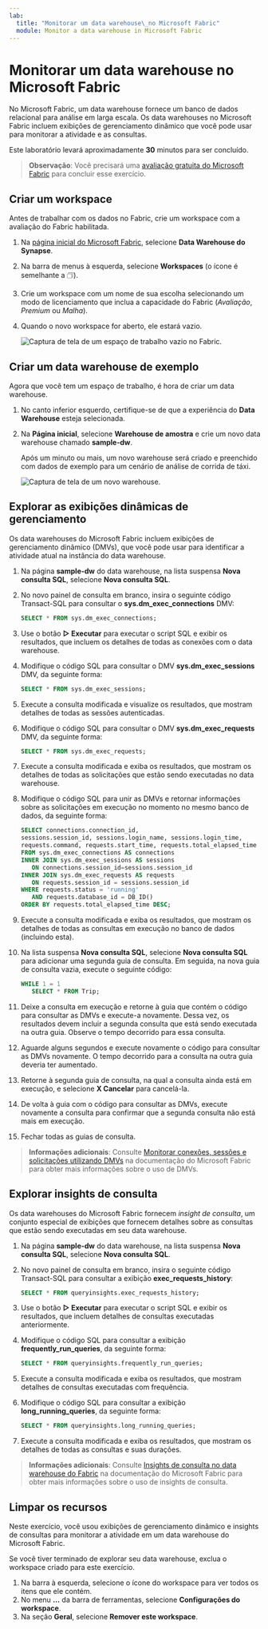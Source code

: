 ```yaml
---
lab:
  title: "Monitorar um data warehouse\_no Microsoft Fabric"
  module: Monitor a data warehouse in Microsoft Fabric
---
```


# Monitorar um data warehouse no Microsoft Fabric

No Microsoft Fabric, um data warehouse fornece um banco de dados relacional para análise em larga escala. Os data warehouses no Microsoft Fabric incluem exibições de gerenciamento dinâmico que você pode usar para monitorar a atividade e as consultas.

Este laboratório levará aproximadamente **30** minutos para ser concluído.

> **Observação**: Você precisará uma [avaliação gratuita do Microsoft Fabric](https://learn.microsoft.com/fabric/get-started/fabric-trial) para concluir esse exercício.

## Criar um workspace

Antes de trabalhar com os dados no Fabric, crie um workspace com a avaliação do Fabric habilitada.

1. Na [página inicial do Microsoft Fabric](https://app.fabric.microsoft.com), selecione **Data Warehouse do Synapse**.
1. Na barra de menus à esquerda, selecione **Workspaces** (o ícone é semelhante a &#128455;).
1. Crie um workspace com um nome de sua escolha selecionando um modo de licenciamento que inclua a capacidade do Fabric (*Avaliação*, *Premium* ou *Malha*).
1. Quando o novo workspace for aberto, ele estará vazio.

    ![Captura de tela de um espaço de trabalho vazio no Fabric.](./Images/new-workspace.png)

## Criar um data warehouse de exemplo

Agora que você tem um espaço de trabalho, é hora de criar um data warehouse.

1. No canto inferior esquerdo, certifique-se de que a experiência do **Data Warehouse** esteja selecionada.
1. Na **Página inicial**, selecione **Warehouse de amostra** e crie um novo data warehouse chamado **sample-dw**.

    Após um minuto ou mais, um novo warehouse será criado e preenchido com dados de exemplo para um cenário de análise de corrida de táxi.

    ![Captura de tela de um novo warehouse.](./Images/sample-data-warehouse.png)

## Explorar as exibições dinâmicas de gerenciamento

Os data warehouses do Microsoft Fabric incluem exibições de gerenciamento dinâmico (DMVs), que você pode usar para identificar a atividade atual na instância do data warehouse.

1. Na página **sample-dw** do data warehouse, na lista suspensa **Nova consulta SQL**, selecione **Nova consulta SQL**.
1. No novo painel de consulta em branco, insira o seguinte código Transact-SQL para consultar o **sys.dm_exec_connections** DMV:

    ```sql
   SELECT * FROM sys.dm_exec_connections;
    ```

1. Use o botão **&#9655; Executar** para executar o script SQL e exibir os resultados, que incluem os detalhes de todas as conexões com o data warehouse.
1. Modifique o código SQL para consultar o DMV **sys.dm_exec_sessions** DMV, da seguinte forma:

    ```sql
   SELECT * FROM sys.dm_exec_sessions;
    ```

1. Execute a consulta modificada e visualize os resultados, que mostram detalhes de todas as sessões autenticadas.
1. Modifique o código SQL para consultar o DMV **sys.dm_exec_requests** DMV, da seguinte forma:

    ```sql
   SELECT * FROM sys.dm_exec_requests;
    ```

1. Execute a consulta modificada e exiba os resultados, que mostram os detalhes de todas as solicitações que estão sendo executadas no data warehouse.
1. Modifique o código SQL para unir as DMVs e retornar informações sobre as solicitações em execução no momento no mesmo banco de dados, da seguinte forma:

    ```sql
   SELECT connections.connection_id,
    sessions.session_id, sessions.login_name, sessions.login_time,
    requests.command, requests.start_time, requests.total_elapsed_time
   FROM sys.dm_exec_connections AS connections
   INNER JOIN sys.dm_exec_sessions AS sessions
       ON connections.session_id=sessions.session_id
   INNER JOIN sys.dm_exec_requests AS requests
       ON requests.session_id = sessions.session_id
   WHERE requests.status = 'running'
       AND requests.database_id = DB_ID()
   ORDER BY requests.total_elapsed_time DESC;
    ```

1. Execute a consulta modificada e exiba os resultados, que mostram os detalhes de todas as consultas em execução no banco de dados (incluindo esta).
1. Na lista suspensa **Nova consulta SQL**, selecione **Nova consulta SQL** para adicionar uma segunda guia de consulta. Em seguida, na nova guia de consulta vazia, execute o seguinte código:

    ```sql
   WHILE 1 = 1
       SELECT * FROM Trip;
    ```

1. Deixe a consulta em execução e retorne à guia que contém o código para consultar as DMVs e execute-a novamente. Dessa vez, os resultados devem incluir a segunda consulta que está sendo executada na outra guia. Observe o tempo decorrido para essa consulta.
1. Aguarde alguns segundos e execute novamente o código para consultar as DMVs novamente. O tempo decorrido para a consulta na outra guia deveria ter aumentado.
1. Retorne à segunda guia de consulta, na qual a consulta ainda está em execução, e selecione **X Cancelar** para cancelá-la.
1. De volta à guia com o código para consultar as DMVs, execute novamente a consulta para confirmar que a segunda consulta não está mais em execução.
1. Fechar todas as guias de consulta.

> **Informações adicionais**: Consulte [Monitorar conexões, sessões e solicitações utilizando DMVs](https://learn.microsoft.com/fabric/data-warehouse/monitor-using-dmv) na documentação do Microsoft Fabric para obter mais informações sobre o uso de DMVs.

## Explorar insights de consulta

Os data warehouses do Microsoft Fabric fornecem *insight de consulta*, um conjunto especial de exibições que fornecem detalhes sobre as consultas que estão sendo executadas em seu data warehouse.

1. Na página **sample-dw** do data warehouse, na lista suspensa **Nova consulta SQL**, selecione **Nova consulta SQL**.
1. No novo painel de consulta em branco, insira o seguinte código Transact-SQL para consultar a exibição **exec_requests_history**:

    ```sql
   SELECT * FROM queryinsights.exec_requests_history;
    ```

1. Use o botão **&#9655; Executar** para executar o script SQL e exibir os resultados, que incluem detalhes de consultas executadas anteriormente.
1. Modifique o código SQL para consultar a exibição **frequently_run_queries**, da seguinte forma:

    ```sql
   SELECT * FROM queryinsights.frequently_run_queries;
    ```

1. Execute a consulta modificada e exiba os resultados, que mostram detalhes de consultas executadas com frequência.
1. Modifique o código SQL para consultar a exibição **long_running_queries**, da seguinte forma:

    ```sql
   SELECT * FROM queryinsights.long_running_queries;
    ```

1. Execute a consulta modificada e exiba os resultados, que mostram os detalhes de todas as consultas e suas durações.

> **Informações adicionais**: Consulte [Insights de consulta no data warehouse do Fabric](https://learn.microsoft.com/fabric/data-warehouse/query-insights) na documentação do Microsoft Fabric para obter mais informações sobre o uso de insights de consulta.


## Limpar os recursos

Neste exercício, você usou exibições de gerenciamento dinâmico e insights de consultas para monitorar a atividade em um data warehouse do Microsoft Fabric.

Se você tiver terminado de explorar seu data warehouse, exclua o workspace criado para este exercício.

1. Na barra à esquerda, selecione o ícone do workspace para ver todos os itens que ele contém.
2. No menu **…** da barra de ferramentas, selecione **Configurações do workspace**.
3. Na seção **Geral**, selecione **Remover este workspace**.
